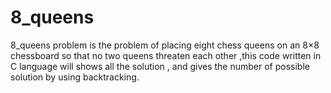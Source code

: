 # 8_queens
8_queens problem 
is the problem of placing eight chess queens on an 8×8 chessboard 
so that no two queens threaten each other ,this code written in C language will shows all the solution ,
and gives the number of possible solution by using backtracking.
